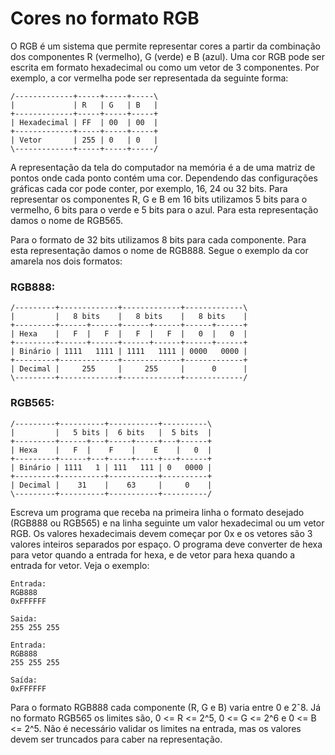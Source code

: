 # Cores no formato RGB

O RGB é um sistema que permite representar cores a partir da combinação dos componentes
R (vermelho), G (verde) e B (azul). Uma cor RGB pode ser escrita em formato hexadecimal
ou como um vetor de 3 componentes. Por exemplo, a cor vermelha pode ser representada da
seguinte forma:
```
/-------------+-----+-----+-----\
|             | R   | G   | B   |
+-------------+-----+-----+-----+
| Hexadecimal | FF  | 00  | 00  |
+-------------+-----+-----+-----+
| Vetor       | 255 | 0   | 0   |
\-------------+-----+-----+-----/
```
A representação da tela do computador na memória é a de uma matriz de pontos onde  cada
ponto contém uma cor. Dependendo das configurações gráficas cada cor pode  conter,  por
exemplo,  16,  24  ou  32  bits.  Para  representar  os componentes R, G e B em 16 bits
utilizamos 5 bits para o vermelho, 6 bits para o verde e 5 bits para o azul. Para  esta
representação damos o nome de RGB565.

Para  o  formato  de  32  bits  utilizamos  8  bits  para  cada  componente.  Para esta
representação damos o nome de RGB888. Segue o exemplo da cor amarela nos dois formatos:

### RGB888:
```
/---------+-------------+-------------+-------------\
|         |   8 bits    |   8 bits    |   8 bits    |
+---------+------+------+------+------+------+------+
| Hexa    |   F  |   F  |   F  |   F  |   0  |   0  |
+---------+------+------+------+------+------+------+
| Binário | 1111   1111 | 1111   1111 | 0000   0000 |
+---------+-------------+-------------+-------------+
| Decimal |     255     |     255     |      0      |
\---------+-------------+-------------+-------------/
```
### RGB565:
```
/---------+----------+-----------+----------\
|         |   5 bits |  6 bits   |  5 bits  |
+---------+------+---+-----+-----+---+------+
| Hexa    |   F  |    F    |    E    |   0  |
+---------+------+---+-----+-----+---+------+
| Binário | 1111   1 | 111   111 | 0   0000 |
+---------+----------+-----------+----------+
| Decimal |    31    |    63     |     0    |
\---------+----------+-----------+----------/
```
Escreva  um programa que receba na primeira linha o formato desejado (RGB888 ou RGB565)
e  na  linha  seguinte  um  valor  hexadecimal ou um vetor RGB. Os valores hexadecimais
devem  começar  por  0x  e  os  vetores  são  3  valores inteiros separados por espaço.
O programa deve converter de hexa para vetor quando a entrada for hexa, e de vetor para
hexa quando a entrada for vetor. Veja o exemplo:
```
Entrada:
RGB888
0xFFFFFF

Saida:
255 255 255

Entrada:
RGB888
255 255 255

Saída:
0xFFFFFF
```
Para  o  formato  RGB888  cada componente (R, G e B) varia entre 0 e 2ˆ8. Já no formato
RGB565  os  limites são, 0 <= R <= 2^5, 0 <= G <= 2^6 e 0 <= B <= 2^5. Não é necessário
validar  os  limites  na  entrada,  mas  os  valores  devem ser truncados para caber na
representação.
